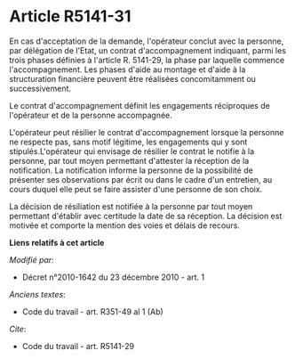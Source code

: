 # Article R5141-31

En cas d'acceptation de la demande, l'opérateur conclut avec la personne, par délégation de l'Etat, un contrat
d'accompagnement indiquant, parmi les trois phases définies à l'article R. 5141-29, la phase par laquelle commence
l'accompagnement. Les phases d'aide au montage et d'aide à la structuration financière peuvent être réalisées concomitamment
ou successivement. 

Le contrat d'accompagnement définit les engagements réciproques de l'opérateur et de la personne accompagnée.

L'opérateur peut résilier le contrat d'accompagnement lorsque la personne ne respecte pas, sans motif légitime, les
engagements qui y sont stipulés.L'opérateur qui envisage de résilier le contrat le notifie à la personne, par tout moyen
permettant d'attester la réception de la notification. La notification informe la personne de la possibilité de présenter ses
observations par écrit ou dans le cadre d'un entretien, au cours duquel elle peut se faire assister d'une personne de son
choix. 

La décision de résiliation est notifiée à la personne par tout moyen permettant d'établir avec certitude la date de sa
réception. La décision est motivée et comporte la mention des voies et délais de recours.

**Liens relatifs à cet article**

_Modifié par_:

  - Décret n°2010-1642 du 23 décembre 2010 - art. 1

_Anciens textes_:

  - Code du travail - art. R351-49 al 1 (Ab)

_Cite_:

  - Code du travail - art. R5141-29
